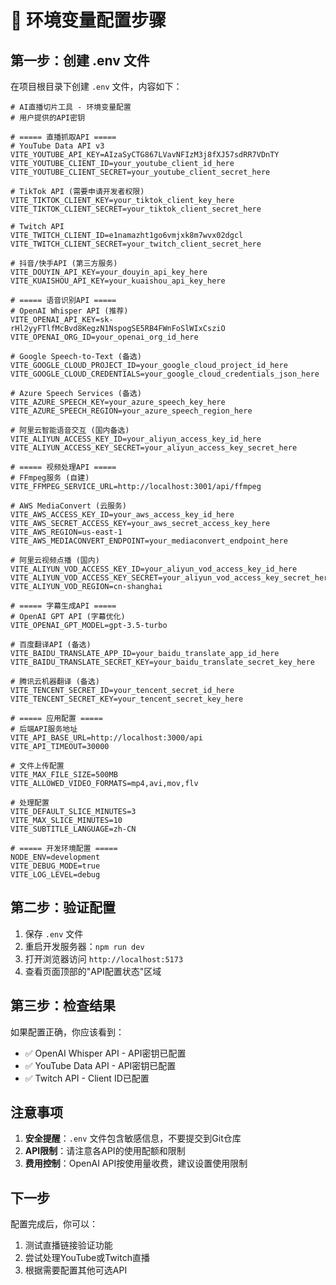 # 🔧 环境变量配置步骤

## 第一步：创建 .env 文件

在项目根目录下创建 `.env` 文件，内容如下：

```env
# AI直播切片工具 - 环境变量配置
# 用户提供的API密钥

# ===== 直播抓取API =====
# YouTube Data API v3
VITE_YOUTUBE_API_KEY=AIzaSyCTG867LVavNFIzM3j8fXJ57sdRR7VDnTY
VITE_YOUTUBE_CLIENT_ID=your_youtube_client_id_here
VITE_YOUTUBE_CLIENT_SECRET=your_youtube_client_secret_here

# TikTok API (需要申请开发者权限)
VITE_TIKTOK_CLIENT_KEY=your_tiktok_client_key_here
VITE_TIKTOK_CLIENT_SECRET=your_tiktok_client_secret_here

# Twitch API
VITE_TWITCH_CLIENT_ID=e1namazht1go6vmjxk8m7wvx02dgcl
VITE_TWITCH_CLIENT_SECRET=your_twitch_client_secret_here

# 抖音/快手API (第三方服务)
VITE_DOUYIN_API_KEY=your_douyin_api_key_here
VITE_KUAISHOU_API_KEY=your_kuaishou_api_key_here

# ===== 语音识别API =====
# OpenAI Whisper API (推荐)
VITE_OPENAI_API_KEY=sk-rHl2yyFTlfMcBvd8KegzN1NspogSE5RB4FWnFoSlWIxCsziO
VITE_OPENAI_ORG_ID=your_openai_org_id_here

# Google Speech-to-Text (备选)
VITE_GOOGLE_CLOUD_PROJECT_ID=your_google_cloud_project_id_here
VITE_GOOGLE_CLOUD_CREDENTIALS=your_google_cloud_credentials_json_here

# Azure Speech Services (备选)
VITE_AZURE_SPEECH_KEY=your_azure_speech_key_here
VITE_AZURE_SPEECH_REGION=your_azure_speech_region_here

# 阿里云智能语音交互 (国内备选)
VITE_ALIYUN_ACCESS_KEY_ID=your_aliyun_access_key_id_here
VITE_ALIYUN_ACCESS_KEY_SECRET=your_aliyun_access_key_secret_here

# ===== 视频处理API =====
# FFmpeg服务 (自建)
VITE_FFMPEG_SERVICE_URL=http://localhost:3001/api/ffmpeg

# AWS MediaConvert (云服务)
VITE_AWS_ACCESS_KEY_ID=your_aws_access_key_id_here
VITE_AWS_SECRET_ACCESS_KEY=your_aws_secret_access_key_here
VITE_AWS_REGION=us-east-1
VITE_AWS_MEDIACONVERT_ENDPOINT=your_mediaconvert_endpoint_here

# 阿里云视频点播 (国内)
VITE_ALIYUN_VOD_ACCESS_KEY_ID=your_aliyun_vod_access_key_id_here
VITE_ALIYUN_VOD_ACCESS_KEY_SECRET=your_aliyun_vod_access_key_secret_here
VITE_ALIYUN_VOD_REGION=cn-shanghai

# ===== 字幕生成API =====
# OpenAI GPT API (字幕优化)
VITE_OPENAI_GPT_MODEL=gpt-3.5-turbo

# 百度翻译API (备选)
VITE_BAIDU_TRANSLATE_APP_ID=your_baidu_translate_app_id_here
VITE_BAIDU_TRANSLATE_SECRET_KEY=your_baidu_translate_secret_key_here

# 腾讯云机器翻译 (备选)
VITE_TENCENT_SECRET_ID=your_tencent_secret_id_here
VITE_TENCENT_SECRET_KEY=your_tencent_secret_key_here

# ===== 应用配置 =====
# 后端API服务地址
VITE_API_BASE_URL=http://localhost:3000/api
VITE_API_TIMEOUT=30000

# 文件上传配置
VITE_MAX_FILE_SIZE=500MB
VITE_ALLOWED_VIDEO_FORMATS=mp4,avi,mov,flv

# 处理配置
VITE_DEFAULT_SLICE_MINUTES=3
VITE_MAX_SLICE_MINUTES=10
VITE_SUBTITLE_LANGUAGE=zh-CN

# ===== 开发环境配置 =====
NODE_ENV=development
VITE_DEBUG_MODE=true
VITE_LOG_LEVEL=debug
```

## 第二步：验证配置

1. 保存 `.env` 文件
2. 重启开发服务器：`npm run dev`
3. 打开浏览器访问 `http://localhost:5173`
4. 查看页面顶部的"API配置状态"区域

## 第三步：检查结果

如果配置正确，你应该看到：
- ✅ OpenAI Whisper API - API密钥已配置
- ✅ YouTube Data API - API密钥已配置  
- ✅ Twitch API - Client ID已配置

## 注意事项

1. **安全提醒**：`.env` 文件包含敏感信息，不要提交到Git仓库
2. **API限制**：请注意各API的使用配额和限制
3. **费用控制**：OpenAI API按使用量收费，建议设置使用限制

## 下一步

配置完成后，你可以：
1. 测试直播链接验证功能
2. 尝试处理YouTube或Twitch直播
3. 根据需要配置其他可选API 